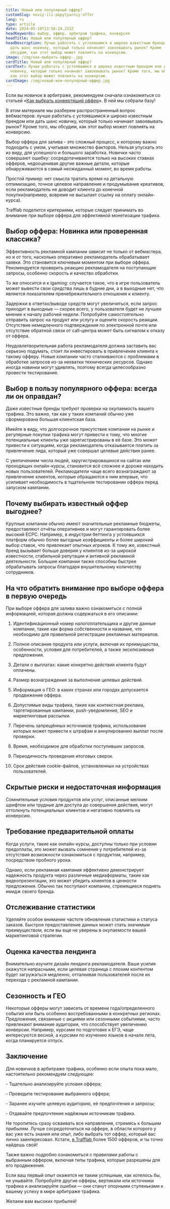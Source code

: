 ```yaml
---
title: Новый или популярный оффер?
customSlug: noviy-ili-popylyarniy-offer
lang: ru
type: article
date: 2024-05-10T13:58:24.231Z
headKeywords: выбор, оффер, арбитраж трафика, конверсия
headTitle: Новый или популярный оффер?
headDescription: Лучше работать с устоявшимся и широко известным брендом или
  дать шанс новичку, который только начинает завоевывать рынок? Кроме того, мы
  обсудим, как этот выбор может повлиять на конверсию.
image: /img/как-выбрать-оффер-.jpg
cardTitle: Новый или популярный оффер?
cardText: Лучше работать с устоявшимся и широко известным брендом или дать шанс
  новичку, который только начинает завоевывать рынок? Кроме того, мы обсудим,
  как этот выбор может повлиять на конверсию.
cardImage: /img/новый-или-популярный-оффер.jpg
---
```

Если вы новичок в арбитраже, рекомендуем сначала ознакомиться со статьей «[Как выбрать конвертящий оффер](<https://trafflab.io/ru/blog/kak-vybrat-konvertyachiy-gambling-offer/>)». В ней мы собрали базу!

В этом материале мы разберем распространенный вопрос вебмастеров: лучше работать с устоявшимся и широко известным брендом или дать шанс новичку, который только начинает завоевывать рынок? Кроме того, мы обсудим, как этот выбор может повлиять на конверсию.

Выбор оффера для залива - это сложный процесс, к которому важно подходить с умом, учитывая множество факторов. Нельзя упускать это из виду, для успешного и большого заработка. Новички часто совершают ошибку: сосредотачиваются только на высоких ставках офферов, недооценивая другие важные детали, которые обнаруживаются в самый неожиданный момент, во время работы.

Простой пример: нет смысла тратить время на детальную оптимизацию, точное целевое направление и продумывание креативов, если рекламодатель не доводит клиента до конечной покупки(например, вовремя не высылает ссылку на оплату онлайн-курса).

Trafflab поделится критериями, которые следует принимать во внимание при выборе оффера для эффективной монетизации трафика.

## Выбор оффера: Новинка или проверенная классика?

Эффективность рекламной кампании зависит не только от вебмастера, но и от того, насколько оперативно рекламодатель обрабатывает заявки. Это становится ключевым моментом при выборе оффера. Рекомендуется проверить реакцию рекламодателя на поступающие запросы, особенно скорость и качество обработки.

То же относится и к igaming: случается такое, что в игре пользователь может вывести свои средства лишь в будние дни, а в выходные нет, что является показателем пренебрежительного отношения к клиенту.

Задержки в ответах/выводе средств могут увеличиться, если запрос приходит в выходные — скорее всего, у пользователя будет не лучшее мнение к началу рабочей недели. Попробуйте самостоятельно отправить запрос на продукт или услугу и оцените скорость реакции. Отсутствие немедленного подтверждения по электронной почте или отсутствие обратной связи от call-центра может быть сигналом к отказу от оффера.

Неудовлетворительная работа рекламодателя должна заставить вас серьезно подумать, стоит ли инвестировать в привлечение клиента к такому офферу. Новые компании часто сталкиваются с проблемами в обработке запросов из-за нехватки технических ресурсов. Однако иногда новинки могут удивлять, поэтому всегда целесообразно провести тестирование.

## Выбор в пользу популярного оффера: всегда ли он оправдан?

Даже известные бренды требуют проверки на окупаемость вашего трафика. Это важно, так как у таких компаний обычно уже сформирована большая клиентская база.

Имейте в виду, что долгосрочное присутствие компании на рынке и регулярные покупки трафика могут привести к тому, что многие потенциальные клиенты уже зарегистрированы в её базе. Это может привести к ситуациям, когда рекламодатель отказывается платить за привлечение лида, который уже совершал целевые действия ранее.

С увеличением числа людей, заругистрировашихся на сайтах или проходящих онлайн-курсы, становится всё сложнее и дороже находить новых пользователей. Рекламодатели чаще всего вознаграждают за привлечение клиентов, которые обращаются к ним впервые, что усиливает необходимость в тщательном тестировании оффера перед запуском кампании.

## Почему выбирать известный оффер выгоднее?

Крупные компании обычно имеют значительные рекламные бюджеты, предоставляют отчёты оперативнее и могут гарантировать более высокий ECPC. Например, в индустрии беттинга у устоявшихся платформ обычно более выгодные коэффициенты и более широкий выбор ставок, что привлекает опытных игроков. К тому же, известный бренд вызывает больше доверия у клиентов из-за широкой известности, стабильной репутации и активной рекламной деятельности. Большие компании также способны быстрее обрабатывать запросы благодаря внушительному количеству сотрудников.

## На что обратить внимание про выборе оффера в первую очередь

При выборе оффера для залива важно ознакомиться с полной информацией, которая должна содержаться в его описании:

1. Идентификационный номер налогоплательщика и другие данные компании, такие как форма собственности и название, что необходимо для правильной регистрации рекламных материалов.

2. Полное описание продукта или услуги, включая их преимущества, особенности, условия для потребителей, а также эксклюзивные предложения.

3. Детали о выплатах: какие конкретно действия клиента будут оплачены.

4. Размер вознаграждения за выполнение целевых действий.

5. Информация о ГЕО: в каких странах или городах допускается продвижение оффера.

6. Допустимые виды трафика, такие как контекстная реклама, таргетированные кампании, push-уведомления, SEO и маркетинговые рассылки.

7. Перечень запрещённых источников трафика, использование которых может привести к штрафам и аннулированию выплат после проверки.

8. Время, необходимое для обработки поступивших запросов.

9. Периодичность проведения итоговых сверок.

10. Срок действия cookie-файлов, установленных на устройствах пользователей.

## Скрытые риски и недостаточная информация

Сомнительные условия продуктов или услуг, описанные мелким шрифтом или трудные для доступа до совершения действия, могут оттолкнуть потенциальных клиентов и негативно повлиять на конверсию.

## Требование предварительной оплаты

Когда услуги, такие как онлайн-курсы, доступны только при условии предоплаты, это может вызвать сомнения у потребителей из-за отсутствия возможности ознакомиться с продуктом, например, посредством пробного урока.

Однако, если рекламная кампания эффективно демонстрирует надежность продукта через различные медиаформаты, такие как видеопрезентации, это может убедить клиентов в ценности предложения. Обычно так поступают компании, стремящиеся поднять имидж своего бренда.

## Отслеживание статистики

Уделяйте особое внимание частоте обновления статистики и статуса заказов. Быстрое предоставление данных может стать значимым преимуществом, если вы еще не уверены в окупаемости вашей маркетинговой стратегии.

## Оценка качества лендинга

Внимательно изучите дизайн лендинга рекламодателя. Ваши усилия окажутся напрасными, если целевая страница с плохим контентом будет загружаться медленно, отталкивая пользователей после их перехода с рекламной кампании.

## Сезонность и ГЕО

Некоторые офферы могут зависеть от времени года/определенного события или быть особенно востребованными в конкретных регионах. Предложения, связанные с акциями или сезонными событиями, часто привлекают внимание аудитории, что способствует увеличению конверсии. Например, курсами по подготовке к ЕГЭ, чаще интересуются весной, а курсами по изучению языков в начале лета, когда планируется отпуск.

## Заключение 

Для новичков в арбитраже трафика, особенно если опыта пока мало, настоятельно рекомендуем следующее:

\- Тщательно анализируйте условия оффера;

\- Проведите тестирование выбранного оффера;

\- Заранее изучите целевую аудиторию, её предпочтения и запросы;

\- Отдавайте предпочтение надёжным источникам трафика.

Не торопитесь сразу осваивать все направления, стремясь к большим прибылям. Лучше сосредоточиться на оффере, в области которого у вас уже есть знания или опыт, либо выбрать тот оффер, который вас лично заинтересовал. Кстати, [в Trafflab ](<https://trafflab.io/ru/blog/kak-vybrat-konvertyachiy-gambling-offer/>)более 1500 офферов, и ты точно найдешь свой!

Также важно подробно ознакомиться с правилами работы с выбранным оффером, включая типы трафика, которые разрешены для его продвижения.

Если ваш первый опыт окажется не таким успешным, как хотелось бы, не унывайте. Попробуйте другие офферы, вертикали или источники трафика и анализируйте ошибки — они станут опорными ступеньками к вашему успеху в мире арбитраже трафика.

Желаем вам высоких прибылей!